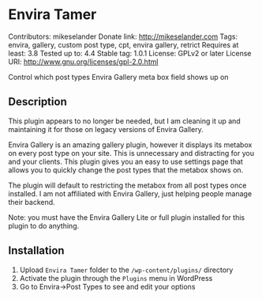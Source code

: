 # Envira Tamer

Contributors: mikeselander
Donate link: http://mikeselander.com
Tags: envira, gallery, custom post type, cpt, envira gallery, retrict
Requires at least: 3.8
Tested up to: 4.4
Stable tag: 1.0.1
License: GPLv2 or later
License URI: http://www.gnu.org/licenses/gpl-2.0.html

Control which post types Envira Gallery meta box field shows up on

## Description

This plugin appears to no longer be needed, but I am cleaning it up and maintaining it for those on legacy versions of Envira Gallery.

Envira Gallery is an amazing gallery plugin, however it displays its metabox on every post type on your site. This is unnecessary and distracting for you and your clients. This plugin gives you an easy to use settings page that allows you to quickly change the post types that the metabox shows on.

The plugin will default to restricting the metabox from all post types once installed. I am not affiliated with Envira Gallery, just helping people manage their backend.

Note: you must have the Envira Gallery Lite or full plugin installed for this plugin to do anything.

## Installation

1. Upload `Envira Tamer` folder to the `/wp-content/plugins/` directory
2. Activate the plugin through the `Plugins` menu in WordPress
3. Go to Envira->Post Types to see and edit your options
